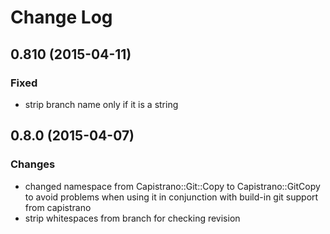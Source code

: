 # Change Log

## 0.810 (2015-04-11)
### Fixed
  - strip branch name only if it is a string

## 0.8.0 (2015-04-07)
### Changes
  - changed namespace from Capistrano::Git::Copy to Capistrano::GitCopy to avoid problems when using it in conjunction with build-in git support from capistrano
  - strip whitespaces from branch for checking revision
